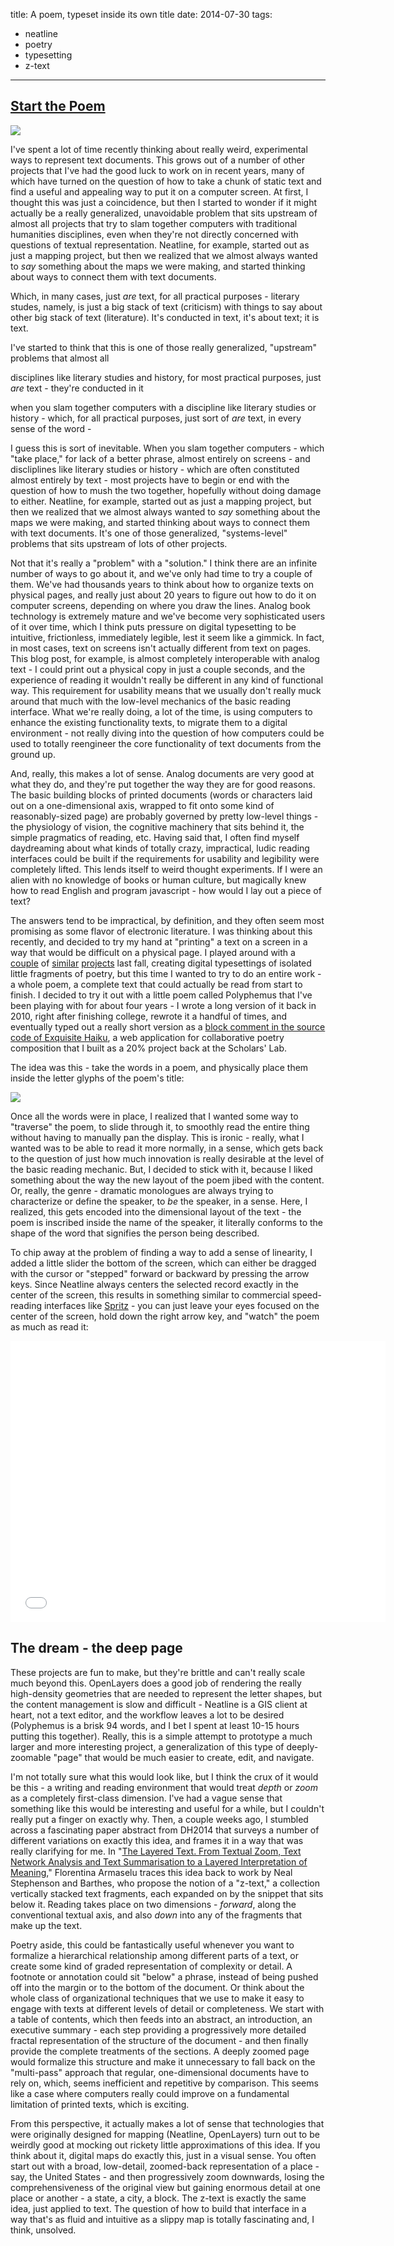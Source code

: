 title: A poem, typeset inside its own title
date: 2014-07-30
tags:
  - neatline
  - poetry
  - typesetting
  - z-text
---

## [Start the Poem](http://neatline.dclure.org/neatline/show/polyphemus)

[![](images/web/big-e.jpg)](http://neatline.dclure.org/neatline/show/polyphemus)

I've spent a lot of time recently thinking about really weird, experimental ways to represent text documents. This grows out of a number of other projects that I've had the good luck to work on in recent years, many of which have turned on the question of how to take a chunk of static text and find a useful and appealing way to put it on a computer screen. At first, I thought this was just a coincidence, but then I started to wonder if it might actually be a really generalized, unavoidable problem that sits upstream of almost all projects that try to slam together computers with traditional humanities disciplines, even when they're not directly concerned with questions of textual representation. Neatline, for example, started out as just a mapping project, but then we realized that we almost always wanted to _say_ something about the maps we were making, and started thinking about ways to connect them with text documents.


Which, in many cases, just _are_ text, for all practical purposes - literary studes, namely, is just a big stack of text (criticism) with things to say about other big stack of text (literature). It's conducted in text, it's about text; it is text.


I've started to think that this is one of those really generalized, "upstream" problems that almost all

disciplines like literary studies and history, for most practical purposes, just _are_ text - they're conducted in it


when you slam together computers with a discipline like literary studies or history - which, for all practical purposes, just sort of _are_ text, in every sense of the word -

I guess this is sort of inevitable. When you slam together computers - which "take place," for lack of a better phrase, almost entirely on screens - and discliplines like literary studies or history - which are often constituted almost entirely by text - most projects have to begin or end with the question of how to mush the two together, hopefully without doing damage to either. Neatline, for example, started out as just a mapping project, but then we realized that we almost always wanted to _say_ something about the maps we were making, and started thinking about ways to connect them with text documents. It's one of those generalized, "systems-level" problems that sits upstream of lots of other projects.




Not that it's really a "problem" with a "solution." I think there are an infinite number of ways to go about it, and we've only had time to try a couple of them. We've had thousands years to think about how to organize texts on physical pages, and really just about 20 years to figure out how to do it on computer screens, depending on where you draw the lines. Analog book technology is extremely mature and we've become very sophisticated users of it over time, which I think puts pressure on digital typesetting to be intuitive, frictionless, immediately legible, lest it seem like a gimmick. In fact, in most cases, text on screens isn't actually different from text on pages. This blog post, for example, is almost completely interoperable with analog text - I could print out a physical copy in just a couple seconds, and the experience of reading it wouldn't really be different in any kind of functional way. This requirement for usability means that we usually don't really muck around that much with the low-level mechanics of the basic reading interface. What we're really doing, a lot of the time, is using computers to enhance the existing functionality texts, to migrate them to a digital environment - not really diving into the question of how computers could be used to totally reengineer the core functionality of text documents from the ground up.

And, really, this makes a lot of sense. Analog documents are very good at what they do, and they're put together the way they are for good reasons. The basic building blocks of printed documents (words or characters laid out on a one-dimensional axis, wrapped to fit onto some kind of reasonably-sized page) are probably governed by pretty low-level things - the physiology of vision, the cognitive machinery that sits behind it, the simple pragmatics of reading, etc. Having said that, I often find myself daydreaming about what kinds of totally crazy, impractical, ludic reading interfaces could be built if the requirements for usability and legibility were completely lifted.  This lends itself to weird thought experiments. If I were an alien with no knowledge of books or human culture, but magically knew how to read English and program javascript - how would I lay out a piece of text?

The answers tend to be impractical, by definition, and they often seem most promising as some flavor of electronic literature. I was thinking about this recently, and decided to try my hand at "printing" a text on a screen in a way that would be difficult on a physical page. I played around with a [couple](http://dclure.org/essays/experimental-typesetting-with-neatline-and-shakespeare) of [similar](http://dclure.org/essays/more-fun-with-interactive-typesetting-a-coat-by-yeats) [projects](http://dclure.org/essays/song-of-wandering-aengus) last fall, creating digital typesettings of isolated little fragments of poetry, but this time I wanted to try to do an entire work - a whole poem, a complete text that could actually be read from start to finish. I decided to try it out with a little poem called Polyphemus that I've been playing with for about four years - I wrote a long version of it back in 2010, right after finishing college, rewrote it a handful of times, and eventually typed out a really short version as a [block comment in the source code of Exquisite Haiku](https://github.com/davidmcclure/ExquisiteHaiku/blob/61a7aae4afec13aa6c080d7963c5ca562f700423/app/scoring/scoring.js#L270-295), a web application for collaborative poetry composition that I built as a 20% project back at the Scholars' Lab.

The idea was this - take the words in a poem, and physically place them inside the letter glyphs of the poem's title:

[![](images/web/poly.jpg)](http://neatline.dclure.org/neatline/show/polyphemus#records/1438)

Once all the words were in place, I realized that I wanted some way to "traverse" the poem, to slide through it, to smoothly read the entire thing without having to manually pan the display. This is ironic - really, what I wanted was to be able to read it more normally, in a sense, which gets back to the question of just how much innovation is really desirable at the level of the basic reading mechanic. But, I decided to stick with it, because I liked something about the way the new layout of the poem jibed with the content. Or, really, the genre - dramatic monologues are always trying to characterize or define the speaker, to _be_ the speaker, in a sense. Here, I realized, this gets encoded into the dimensional layout of the text - the poem is inscribed inside the name of the speaker, it literally conforms to the shape of the word that signifies the person being described.

To chip away at the problem of finding a way to add a sense of linearity, I added a little slider the bottom of the screen, which can either be dragged with the cursor or "stepped" forward or backward by pressing the arrow keys. Since Neatline always centers the selected record exactly in the center of the screen, this results in something similar to commercial speed-reading interfaces like [Spritz](http://www.spritzinc.com) - you can just leave your eyes focused on the center of the screen, hold down the right arrow key, and "watch" the poem as much as read it:

<iframe width="600" height="450" src="//www.youtube.com/embed/qMZ45wMc_5o?rel=0" frameborder="0" allowfullscreen></iframe>

## The dream - the deep page

These projects are fun to make, but they're brittle and can't really scale much beyond this. OpenLayers does a good job of rendering the really high-density geometries that are needed to represent the letter shapes, but the content management is slow and difficult - Neatline is a GIS client at heart, not a text editor, and the workflow leaves a lot to be desired (Polyphemus is a brisk 94 words, and I bet I spent at least 10-15 hours putting this together). Really, this is a simple attempt to prototype a much larger and more interesting project, a generalization of this type of deeply-zoomable "page" that would be much easier to create, edit, and navigate.

I'm not totally sure what this would look like, but I think the crux of it would be this - a writing and reading environment that would treat _depth_ or _zoom_ as a completely first-class dimension. I've had a vague sense that something like this would be interesting and useful for a while, but I couldn't really put a finger on exactly why. Then, a couple weeks ago, I stumbled across a fascinating paper abstract from DH2014 that surveys a number of different variations on exactly this idea, and frames it in a way that was really clarifying for me. In "[The Layered Text. From Textual Zoom, Text Network Analysis and Text Summarisation to a Layered Interpretation of Meaning](http://dharchive.org/paper/DH2014/Paper-515.xml)," Florentina Armaselu traces this idea back to work by Neal Stephenson and Barthes, who propose the notion of a "z-text," a collection vertically stacked text fragments, each expanded on by the snippet that sits below it. Reading takes place on two dimensions - _forward_, along the conventional textual axis, and also _down_ into any of the fragments that make up the text.

Poetry aside, this could be fantastically useful whenever you want to formalize a hierarchical relationship among different parts of a text, or create some kind of graded representation of complexity or detail. A footnote or annotation could sit "below" a phrase, instead of being pushed off into the margin or to the bottom of the document. Or think about the whole class of organizational techniques that we use to make it easy to engage with texts at different levels of detail or completeness. We start with a table of contents, which then feeds into an abstract, an introduction, an executive summary - each step providing a progressively more detailed fractal representation of the structure of the document - and then finally provide the complete treatments of the sections. A deeply zoomed page would formalize this structure and make it unnecessary to fall back on the "multi-pass" approach that regular, one-dimensional documents have to rely on, which, seems inefficient and repetitive by comparison. This seems like a case where computers really could improve on a fundamental limitation of printed texts, which is exciting.

From this perspective, it actually makes a lot of sense that technologies that were originally designed for mapping (Neatline, OpenLayers) turn out to be weirdly good at mocking out rickety little approximations of this idea. If you think about it, digital maps do exactly this, just in a visual sense. You often start out with a broad, low-detail, zoomed-back representation of a place - say, the United States - and then progressively zoom downwards, losing the comprehensiveness of the original view but gaining enormous detail at one place or another - a state, a city, a block. The z-text is exactly the same idea, just applied to text. The question of how to build that interface in a way that's as fluid and intuitive as a slippy map is totally fascinating and, I think, unsolved.

